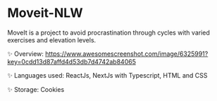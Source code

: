 # Moveit-NLW
MoveIt is a project to avoid procrastination through cycles with varied exercises and elevation levels.

✨ Overview:
https://www.awesomescreenshot.com/image/6325991?key=0cdd13d87affd4d53db7d4742ab84065

✨ Languages used:
ReactJs, NextJs with Typescript, HTML and CSS

✨ Storage: 
Cookies
